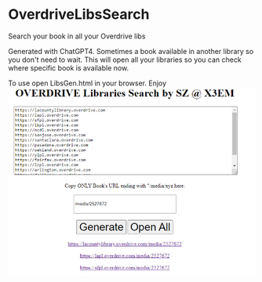 # OverdriveLibsSearch
Search your book in all your Overdrive libs

Generated with ChatGPT4. Sometimes a book available in another library so you don't need to wait. This will open all your libraries so you can check where specific book is available now. 

To use open LibsGen.html in your browser. Enjoy
<img src="https://github.com/X3EM/OverdriveLibsSearch/raw/36bc15a4129a100f9c135be1e554d47223c7f2ed/ovd.png">


